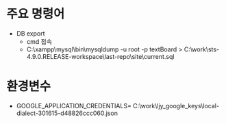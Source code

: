 # 주요 명령어
- DB export
  - cmd 접속
  - C:\xampp\mysql\bin\mysqldump -u root -p textBoard > C:\work\sts-4.9.0.RELEASE-workspace\last-repo\site\current.sql
# 환경변수
- GOOGLE_APPLICATION_CREDENTIALS= C:\work\ljy_google_keys\local-dialect-301615-d48826ccc060.json